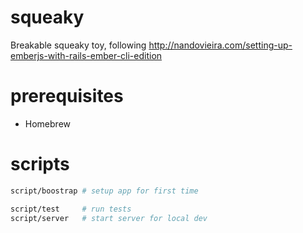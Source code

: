 # squeaky

Breakable squeaky toy, following http://nandovieira.com/setting-up-emberjs-with-rails-ember-cli-edition

# prerequisites

* Homebrew

# scripts

```sh
script/boostrap # setup app for first time

script/test     # run tests
script/server   # start server for local dev
```
